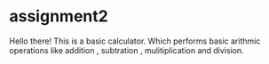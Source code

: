 # assignment2


Hello there! This is a basic calculator. Which performs basic arithmic operations like addition , subtration , mulitiplication and division.
